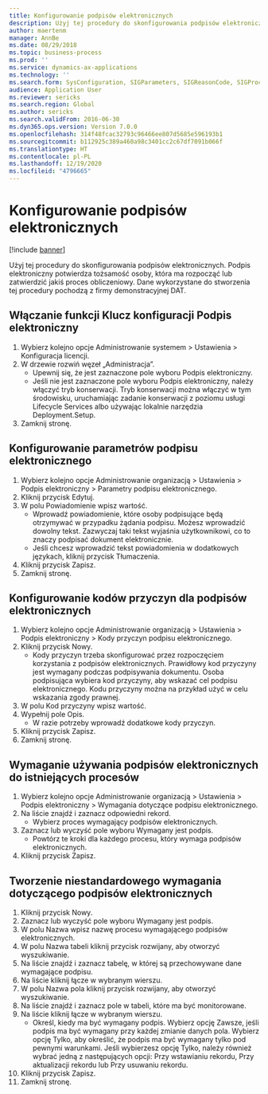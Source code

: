 ```yaml
---
title: Konfigurowanie podpisów elektronicznych
description: Użyj tej procedury do skonfigurowania podpisów elektronicznych.
author: maertenm
manager: AnnBe
ms.date: 08/29/2018
ms.topic: business-process
ms.prod: ''
ms.service: dynamics-ax-applications
ms.technology: ''
ms.search.form: SysConfiguration, SIGParameters, SIGReasonCode, SIGProcSetup
audience: Application User
ms.reviewer: sericks
ms.search.region: Global
ms.author: sericks
ms.search.validFrom: 2016-06-30
ms.dyn365.ops.version: Version 7.0.0
ms.openlocfilehash: 314f48fcac32793c96466ee807d5685e596193b1
ms.sourcegitcommit: b112925c389a460a98c3401cc2c67df7091b066f
ms.translationtype: HT
ms.contentlocale: pl-PL
ms.lasthandoff: 12/19/2020
ms.locfileid: "4796665"
---
```

# <a name="set-up-electronic-signatures"></a>Konfigurowanie podpisów elektronicznych

[!include [banner](../../includes/banner.md)]

Użyj tej procedury do skonfigurowania podpisów elektronicznych. Podpis elektroniczny potwierdza tożsamość osoby, która ma rozpocząć lub zatwierdzić jakiś proces obliczeniowy. Dane wykorzystane do stworzenia tej procedury pochodzą z firmy demonstracyjnej DAT.


## <a name="enable-the-electronic-signature-configuration-key"></a>Włączanie funkcji Klucz konfiguracji Podpis elektroniczny
1. Wybierz kolejno opcje Administrowanie systemem > Ustawienia > Konfiguracja licencji.
2. W drzewie rozwiń węzeł „Administracja”.
    * Upewnij się, że jest zaznaczone pole wyboru Podpis elektroniczny.  
    * Jeśli nie jest zaznaczone pole wyboru Podpis elektroniczny, należy włączyć tryb konserwacji. Tryb konserwacji można włączyć w tym środowisku, uruchamiając zadanie konserwacji z poziomu usługi Lifecycle Services albo używając lokalnie narzędzia Deployment.Setup.  
3. Zamknij stronę.

## <a name="set-up-electronic-signature-parameters"></a>Konfigurowanie parametrów podpisu elektronicznego
1. Wybierz kolejno opcje Administrowanie organizacją > Ustawienia > Podpis elektroniczny > Parametry podpisu elektronicznego.
2. Kliknij przycisk Edytuj.
3. W polu Powiadomienie wpisz wartość.
    * Wprowadź powiadomienie, które osoby podpisujące będą otrzymywać w przypadku żądania podpisu. Możesz wprowadzić dowolny tekst. Zazwyczaj taki tekst wyjaśnia użytkownikowi, co to znaczy podpisać dokument elektronicznie.  
    * Jeśli chcesz wprowadzić tekst powiadomienia w dodatkowych językach, kliknij przycisk Tłumaczenia.  
4. Kliknij przycisk Zapisz.
5. Zamknij stronę.

## <a name="set-up-reason-codes-for-electronic-signatures"></a>Konfigurowanie kodów przyczyn dla podpisów elektronicznych
1. Wybierz kolejno opcje Administrowanie organizacją > Ustawienia > Podpis elektroniczny > Kody przyczyn podpisu elektronicznego.
2. Kliknij przycisk Nowy.
    * Kody przyczyn trzeba skonfigurować przez rozpoczęciem korzystania z podpisów elektronicznych. Prawidłowy kod przyczyny jest wymagany podczas podpisywania dokumentu.     Osoba podpisująca wybiera kod przyczyny, aby wskazać cel podpisu elektronicznego. Kodu przyczyny można na przykład użyć w celu wskazania zgody prawnej.  
3. W polu Kod przyczyny wpisz wartość.
4. Wypełnij pole Opis.
    * W razie potrzeby wprowadź dodatkowe kody przyczyn.  
5. Kliknij przycisk Zapisz.
6. Zamknij stronę.

## <a name="require-electronic-signatures-for-existing-processes"></a>Wymaganie używania podpisów elektronicznych do istniejących procesów
1. Wybierz kolejno opcje Administrowanie organizacją > Ustawienia > Podpis elektroniczny > Wymagania dotyczące podpisu elektronicznego.
2. Na liście znajdź i zaznacz odpowiedni rekord.
    * Wybierz proces wymagający podpisów elektronicznych.  
3. Zaznacz lub wyczyść pole wyboru Wymagany jest podpis.
    * Powtórz te kroki dla każdego procesu, który wymaga podpisów elektronicznych.  
4. Kliknij przycisk Zapisz.

## <a name="create-a-custom-requirement-for-electronic-signatures"></a>Tworzenie niestandardowego wymagania dotyczącego podpisów elektronicznych
1. Kliknij przycisk Nowy.
2. Zaznacz lub wyczyść pole wyboru Wymagany jest podpis.
3. W polu Nazwa wpisz nazwę procesu wymagającego podpisów elektronicznych.
4. W polu Nazwa tabeli kliknij przycisk rozwijany, aby otworzyć wyszukiwanie.
5. Na liście znajdź i zaznacz tabelę, w której są przechowywane dane wymagające podpisu.
6. Na liście kliknij łącze w wybranym wierszu.
7. W polu Nazwa pola kliknij przycisk rozwijany, aby otworzyć wyszukiwanie.
8. Na liście znajdź i zaznacz pole w tabeli, które ma być monitorowane.
9. Na liście kliknij łącze w wybranym wierszu.
    * Określ, kiedy ma być wymagany podpis.     Wybierz opcję Zawsze, jeśli podpis ma być wymagany przy każdej zmianie danych pola.     Wybierz opcję Tylko, aby określić, że podpis ma być wymagany tylko pod pewnymi warunkami. Jeśli wybierzesz opcję Tylko, należy również wybrać jedną z następujących opcji: Przy wstawianiu rekordu, Przy aktualizacji rekordu lub Przy usuwaniu rekordu.  
10. Kliknij przycisk Zapisz.
11. Zamknij stronę.

